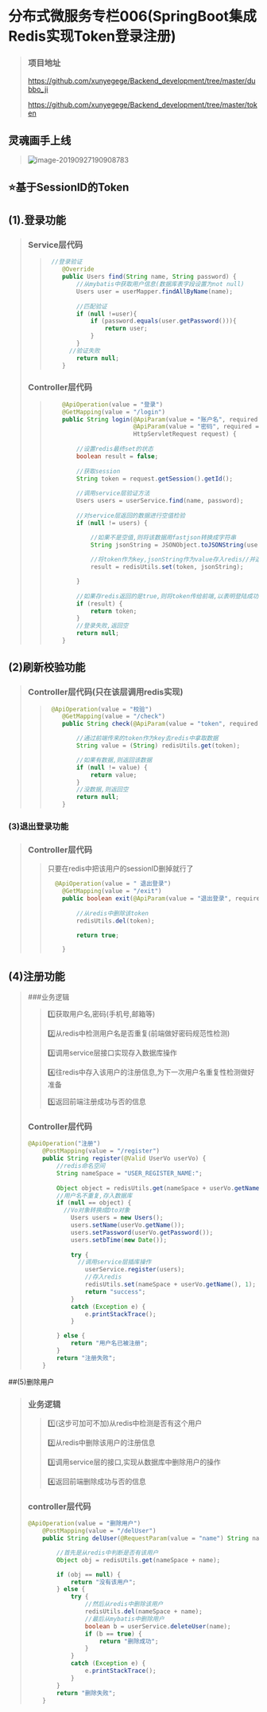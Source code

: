 # 分布式微服务专栏006(SpringBoot集成Redis实现Token登录注册)

> ### 项目地址
>
> https://github.com/xunyegege/Backend_development/tree/master/dubbo_ji
>
> https://github.com/xunyegege/Backend_development/tree/master/token

## 灵魂画手上线

> ![image-20190927190908783](https://tva1.sinaimg.cn/large/006y8mN6gy1g7eaatec6qj30qm0kh0uv.jpg)

## ⭐️基于SessionID的Token

## (1).登录功能

> ### Service层代码
>
> > ```java
> >  //登录验证
> >     @Override
> >     public Users find(String name, String password) {
> >         //从mybatis中获取用户信息(数据库表字段设置为not null)
> >         Users user = userMapper.findAllByName(name);
> >        
> >         //匹配验证
> >         if (null !=user){
> >             if (password.equals(user.getPassword())){
> >                 return user;
> >             }
> >         }
> >       //验证失败
> >         return null;
> >     }
> > ```
>
> ### Controller层代码
>
> > ```java
> >     @ApiOperation(value = "登录")
> >     @GetMapping(value = "/login")
> >     public String login(@ApiParam(value = "账户名", required = true) @RequestParam(value = "name") String name,
> >                         @ApiParam(value = "密码", required = true) @RequestParam(value = "password") String password,
> >                         HttpServletRequest request) {
> >         
> >         //设置redis最终set的状态
> >         boolean result = false;
> >         
> >         //获取session
> >         String token = request.getSession().getId();
> >         
> >         //调用service层验证方法
> >         Users users = userService.find(name, password);
> >         
> >         //对service层返回的数据进行空值检验
> >         if (null != users) {
> > 
> >             //如果不是空值,则将该数据用fastjson转换成字符串
> >             String jsonString = JSONObject.toJSONString(users);
> >             
> >             //将token作为key,jsonString作为value存入redis//并返回boolean类型
> >             result = redisUtils.set(token, jsonString);
> > 
> >         }
> >         
> >         //如果存redis返回的是true,则将token传给前端,以表明登陆成功
> >         if (result) {
> >             return token;
> >         }
> >         //登录失败,返回空
> >         return null;
> >     }
> > ```

## (2)刷新校验功能

> ### Controller层代码(只在该层调用redis实现)
>
> > ```java
> >  @ApiOperation(value = "校验")
> >     @GetMapping(value = "/check")
> >     public String check(@ApiParam(value = "token", required = true) @RequestParam(value = "token") String token) {
> > 
> >         //通过前端传来的token作为key去redis中拿取数据
> >         String value = (String) redisUtils.get(token);
> > 
> >         //如果有数据,则返回该数据
> >         if (null != value) {
> >             return value;
> >         }
> >         //没数据,则返回空
> >         return null;
> >     }
> > ```
> >

### (3)退出登录功能

> ### Controller层代码
>
> > 只要在redis中把该用户的sessionID删掉就行了
> >
> > ```java
> >   @ApiOperation(value = " 退出登录")
> >     @GetMapping(value = "/exit")
> >     public boolean exit(@ApiParam(value = "退出登录", required = true) @RequestParam(value = "token") String token) {
> >         
> >         //从redis中删除该token
> >         redisUtils.del(token);
> > 
> >         return true;
> > 
> >     }
> > ```

## (4)注册功能

> ###业务逻辑
>
> > 1️⃣获取用户名,密码(手机号,邮箱等)
> >
> > 2️⃣从redis中检测用户名是否重复(前端做好密码规范性检测)
> >
> > 3️⃣调用service层接口实现存入数据库操作
> >
> > 4️⃣往redis中存入该用户的注册信息,为下一次用户名重复性检测做好准备
> >
> > 5️⃣返回前端注册成功与否的信息
>
> ### Controller层代码
>
> ```java
> @ApiOperation("注册")
>     @PostMapping(value = "/register")
>     public String register(@Valid UserVo userVo) {
>         //redis命名空间
>         String nameSpace = "USER_REGISTER_NAME:";
>         
>         Object object = redisUtils.get(nameSpace + userVo.getName());
>         //用户名不重复,存入数据库
>         if (null == object) {
>           //Vo对象转换成Dto对象
>             Users users = new Users();
>             users.setName(userVo.getName());
>             users.setPassword(userVo.getPassword());
>             users.setbTime(new Date());
>            
>             try {
>               //调用service层插库操作
>                 userService.register(users);
>                 //存入redis
>                 redisUtils.set(nameSpace + userVo.getName(), 1);
>                 return "success";
>             }
>             catch (Exception e) {
>                 e.printStackTrace();
>             }
> 
>         } else {
>             return "用户名已被注册";
>         }
>         return "注册失败";
>     }
> 
> ```
>
> 

##(5)删除用户

> ### 业务逻辑
>
> > 1️⃣(这步可加可不加)从redis中检测是否有这个用户
> >
> > 2️⃣从redis中删除该用户的注册信息
> >
> > 3️⃣调用service层的接口,实现从数据库中删除用户的操作
> >
> > 4️⃣返回前端删除成功与否的信息
>
> ### controller层代码
>
> ```java
> @ApiOperation(value = "删除用户")
>     @PostMapping(value = "/delUser")
>     public String delUser(@RequestParam(value = "name") String name) {
> 
>         //首先是从redis中判断是否有该用户
>         Object obj = redisUtils.get(nameSpace + name);
> 
>         if (obj == null) {
>             return "没有该用户";
>         } else {
>             try {
>                 //然后从redis中删除该用户
>                 redisUtils.del(nameSpace + name);
>                 //最后从mybatis中删除用户
>                 boolean b = userService.deleteUser(name);
>                 if (b == true) {
>                     return "删除成功";
>                 }
>             }
>             catch (Exception e) {
>                 e.printStackTrace();
>             }
>         }
>         return "删除失败";
>     }
> ```
>
> 



